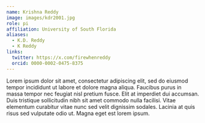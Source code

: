 ```yaml
---
name: Krishna Reddy
image: images/kdr2001.jpg
role: pi
affiliation: University of South Florida
aliases:
  - K.D. Reddy
  - K Reddy
links:
  twitter: https://x.com/firewhenreddy
  orcid: 0000-0002-0475-8375
---
```


Lorem ipsum dolor sit amet, consectetur adipiscing elit, sed do eiusmod tempor incididunt ut labore et dolore magna aliqua.
Faucibus purus in massa tempor nec feugiat nisl pretium fusce.
Elit at imperdiet dui accumsan.
Duis tristique sollicitudin nibh sit amet commodo nulla facilisi.
Vitae elementum curabitur vitae nunc sed velit dignissim sodales.
Lacinia at quis risus sed vulputate odio ut.
Magna eget est lorem ipsum.

